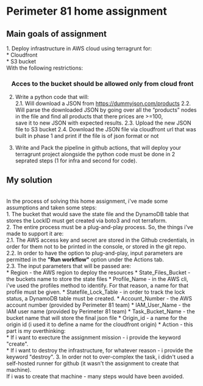 <h1>Perimeter 81 home assignment</h1>
<h2>Main goals of assignment</h2>
1. Deploy infrastructure in AWS cloud using terragrunt for: <br>
    * Cloudfront <br>
    * S3 bucket <br>
With the following restrictions: <br>
<b><div align="center"><h3>Acces to the bucket should be allowed only from cloud front</b></div></h3>

2. Write a python code that will: <br>
2.1. Will download a JSON from https://dummyjson.com/products
2.2. Will parse the downloaded JSON by going over all the “products” nodes in the file and find all products that there prices are >=100, <br>
save it to new JSON with expected results.
2.3. Upload the new JSON file to S3 bucket
2.4. Download the JSON file via cloudfront url that was built in phase 1 and print if the file is of json format or not

3. Write and Pack the pipeline in github actions, that will deploy your terragrunt project alongside the python code must be done in 2 seprated steps
(1 for infra and second for code).

<h2>My solution</h2><br>
In the process of solving this home assignment, i've made some assumptions and taken some steps:<br>
1. The bucket that would save the state file and the DynamoDB table that stores the LockID must get created via boto3 and not terraform. <br>
2. The entire process must be a plug-and-play process. So, the things i've made to support it are:<br>
2.1. The AWS access key and secret are stored in the Github credentials, in order for them not to be printed in the console, or stored in the git repo. <br>
2.2. In order to have the option to plug-and-play, input parameters are permitted in the <b>"Run workflow"</b> option under the Actions tab. <br>
2.3. The input parameters that will be passed are:<br>
    * Region - the AWS region to deploy the resources
    * State_Files_Bucket - the buckets name to store the state files
    * Profile_Name - in the AWS cli, i've used the profiles method to identify. For that reason, a name for that profile must be given.
    * Statefile_Lock_Table - in order to track the lock status, a DynamoDB table must be created.
    * Account_Number - the AWS account number (provided by Perimeter 81 team)
    * IAM_User_Name - the IAM user name (provided by Perimeter 81 team)
    * Task_Bucket_Name - the bucket name that will store the final json file
    * Origin_id - a name for the origin id (i used it to define a name for the cloudfront origin)
    * Action - this part is my overthinking:<br>
      * If i want to execture the assignment mission - i provide the keyword "create".<br> 
      * If i want to destroy the infrastructure, for whatever reason - i provide the keyword "destroy". 
3. In order not to over-complex the task, i didn't used a self-hosted runner for github (it wasn't the assignment to create that machine).<br>
If i was to create that machine - many steps would have been avoided.

